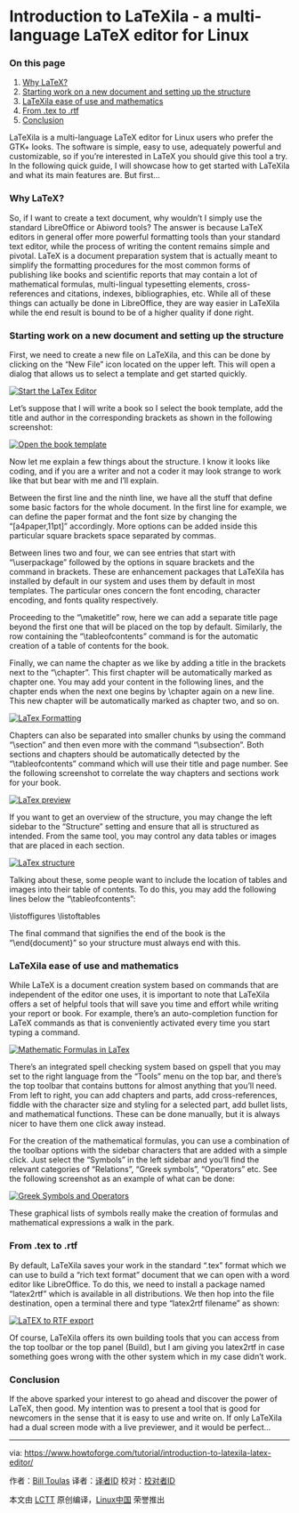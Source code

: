 Introduction to LaTeXila - a multi-language LaTeX editor for Linux
============================================================

### On this page

1.  [Why LaTeX?][1]
2.  [Starting work on a new document and setting up the structure][2]
3.  [LaTeXila ease of use and mathematics][3]
4.  [From .tex to .rtf][4]
5.  [Conclusion][5]

LaTeXila is a multi-language LaTeX editor for Linux users who prefer the GTK+ looks. The software is simple, easy to use, adequately powerful and customizable, so if you’re interested in LaTeX you should give this tool a try. In the following quick guide, I will showcase how to get started with LaTeXila and what its main features are. But first...

### Why LaTeX?

So, if I want to create a text document, why wouldn’t I simply use the standard LibreOffice or Abiword tools? The answer is because LaTeX editors in general offer more powerful formatting tools than your standard text editor, while the process of writing the content remains simple and pivotal. LaTeX is a document preparation system that is actually meant to simplify the formatting procedures for the most common forms of publishing like books and scientific reports that may contain a lot of mathematical formulas, multi-lingual typesetting elements, cross-references and citations, indexes, bibliographies, etc. While all of these things can actually be done in LibreOffice, they are way easier in LaTeXila while the end result is bound to be of a higher quality if done right.

### Starting work on a new document and setting up the structure

First, we need to create a new file on LaTeXila, and this can be done by clicking on the “New File” icon located on the upper left. This will open a dialog that allows us to select a template and get started quickly.

[
 ![Start the LaTex Editor](https://www.howtoforge.com/images/introduction-to-latexila/pic_1.png) 
][6]

Let’s suppose that I will write a book so I select the book template, add the title and author in the corresponding brackets as shown in the following screenshot:

[
 ![Open the book template](https://www.howtoforge.com/images/introduction-to-latexila/pic_2.png) 
][7]

Now let me explain a few things about the structure. I know it looks like coding, and if you are a writer and not a coder it may look strange to work like that but bear with me and I’ll explain.

Between the first line and the ninth line, we have all the stuff that define some basic factors for the whole document. In the first line for example, we can define the paper format and the font size by changing the “[a4paper,11pt]” accordingly. More options can be added inside this particular square brackets space separated by commas.

Between lines two and four, we can see entries that start with “\userpackage” followed by the options in square brackets and the command in brackets. These are enhancement packages that LaTeXila has installed by default in our system and uses them by default in most templates. The particular ones concern the font encoding, character encoding, and fonts quality respectively.

Proceeding to the “\maketitle” row, here we can add a separate title page beyond the first one that will be placed on the top by default. Similarly, the row containing the “\tableofcontents” command is for the automatic creation of a table of contents for the book.

Finally, we can name the chapter as we like by adding a title in the brackets next to the “\chapter”. This first chapter will be automatically marked as chapter one. You may add your content in the following lines, and the chapter ends when the next one begins by \chapter again on a new line. This new chapter will be automatically marked as chapter two, and so on.

[
 ![LaTex Formatting](https://www.howtoforge.com/images/introduction-to-latexila/pic_3.png) 
][8]

Chapters can also be separated into smaller chunks by using the command “\section” and then even more with the command “\subsection”. Both sections and chapters should be automatically detected by the “\tableofcontents” command which will use their title and page number. See the following screenshot to correlate the way chapters and sections work for your book.

[
 ![LaTex preview](https://www.howtoforge.com/images/introduction-to-latexila/pic_4.png) 
][9]

If you want to get an overview of the structure, you may change the left sidebar to the “Structure” setting and ensure that all is structured as intended. From the same tool, you may control any data tables or images that are placed in each section.

[
 ![LaTex structure](https://www.howtoforge.com/images/introduction-to-latexila/pic_5.png) 
][10]

Talking about these, some people want to include the location of tables and images into their table of contents. To do this, you may add the following lines below the “\tableofcontents”:

\listoffigures
\listoftables

The final command that signifies the end of the book is the “\end{document}” so your structure must always end with this.

### LaTeXila ease of use and mathematics

While LaTeX is a document creation system based on commands that are independent of the editor one uses, it is important to note that LaTeXila offers a set of helpful tools that will save you time and effort while writing your report or book. For example, there’s an auto-completion function for LaTeX commands as that is conveniently activated every time you start typing a command.

[
 ![Mathematic Formulas in LaTex](https://www.howtoforge.com/images/introduction-to-latexila/pic_6.png) 
][11]

There’s an integrated spell checking system based on gspell that you may set to the right language from the “Tools” menu on the top bar, and there’s the top toolbar that contains buttons for almost anything that you’ll need. From left to right, you can add chapters and parts, add cross-references, fiddle with the character size and styling for a selected part, add bullet lists, and mathematical functions. These can be done manually, but it is always nicer to have them one click away instead.

For the creation of the mathematical formulas, you can use a combination of the toolbar options with the sidebar characters that are added with a simple click. Just select the “Symbols” in the left sidebar and you’ll find the relevant categories of “Relations”, “Greek symbols”, “Operators” etc. See the following screenshot as an example of what can be done:

[
 ![Greek Symbols and Operators](https://www.howtoforge.com/images/introduction-to-latexila/pic_7.png) 
][12]

These graphical lists of symbols really make the creation of formulas and mathematical expressions a walk in the park.

### From .tex to .rtf

By default, LaTeXila saves your work in the standard “.tex” format which we can use to build a “rich text format” document that we can open with a word editor like LibreOffice. To do this, we need to install a package named “latex2rtf” which is available in all distributions. We then hop into the file destination, open a terminal there and type “latex2rtf filename” as shown:

[
 ![LaTEX to RTF export](https://www.howtoforge.com/images/introduction-to-latexila/pic_8.png) 
][13]

Of course, LaTeXila offers its own building tools that you can access from the top toolbar or the top panel (Build), but I am giving you latex2rtf in case something goes wrong with the other system which in my case didn’t work.

### Conclusion

If the above sparked your interest to go ahead and discover the power of LaTeX, then good. My intention was to present a tool that is good for newcomers in the sense that it is easy to use and write on. If only LaTeXila had a dual screen mode with a live previewer, and it would be perfect…

--------------------------------------------------------------------------------

via: https://www.howtoforge.com/tutorial/introduction-to-latexila-latex-editor/

作者：[Bill Toulas][a]
译者：[译者ID](https://github.com/译者ID)
校对：[校对者ID](https://github.com/校对者ID)

本文由 [LCTT](https://github.com/LCTT/TranslateProject) 原创编译，[Linux中国](https://linux.cn/) 荣誉推出

[a]:https://www.howtoforge.com/tutorial/introduction-to-latexila-latex-editor/
[1]:https://www.howtoforge.com/tutorial/introduction-to-latexila-latex-editor/#why-latex
[2]:https://www.howtoforge.com/tutorial/introduction-to-latexila-latex-editor/#starting-work-on-a-new-document-and-setting-up-the-structure
[3]:https://www.howtoforge.com/tutorial/introduction-to-latexila-latex-editor/#latexila-ease-of-use-and-mathematics
[4]:https://www.howtoforge.com/tutorial/introduction-to-latexila-latex-editor/#from-tex-to-rtf
[5]:https://www.howtoforge.com/tutorial/introduction-to-latexila-latex-editor/#conclusion
[6]:https://www.howtoforge.com/images/introduction-to-latexila/big/pic_1.png
[7]:https://www.howtoforge.com/images/introduction-to-latexila/big/pic_2.png
[8]:https://www.howtoforge.com/images/introduction-to-latexila/big/pic_3.png
[9]:https://www.howtoforge.com/images/introduction-to-latexila/big/pic_4.png
[10]:https://www.howtoforge.com/images/introduction-to-latexila/big/pic_5.png
[11]:https://www.howtoforge.com/images/introduction-to-latexila/big/pic_6.png
[12]:https://www.howtoforge.com/images/introduction-to-latexila/big/pic_7.png
[13]:https://www.howtoforge.com/images/introduction-to-latexila/big/pic_8.png
